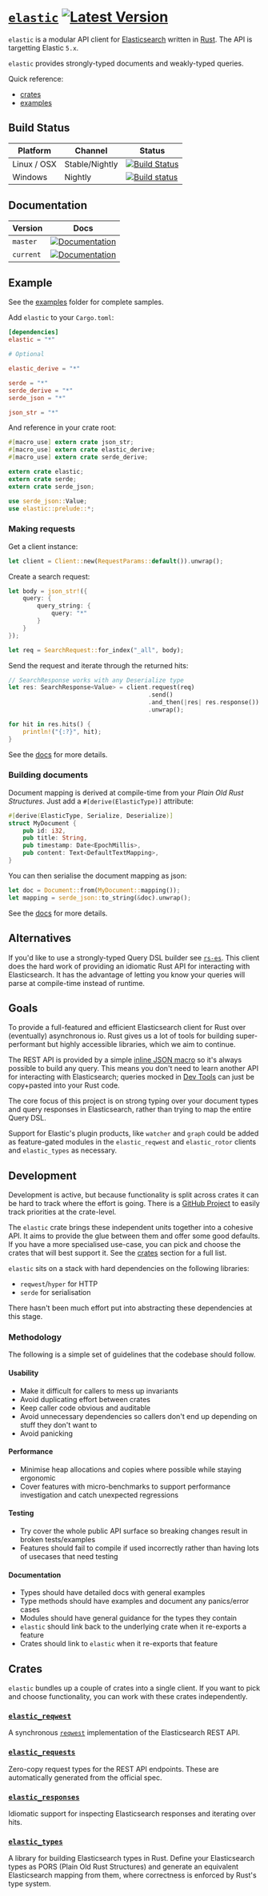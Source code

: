 # [`elastic`](https://docs.rs/elastic/*/elastic/) [![Latest Version](https://img.shields.io/crates/v/elastic.svg)](https://crates.io/crates/elastic)

`elastic` is a modular API client for [Elasticsearch](https://github.com/elastic/elasticsearch) written in [Rust](https://www.rust-lang.org).
The API is targetting Elastic `5.x`.

`elastic` provides strongly-typed documents and weakly-typed queries.

Quick reference:

- [crates](#crates)
- [examples](https://github.com/elastic-rs/elastic/tree/master/elastic/examples)

## Build Status
Platform  | Channel | Status
------------- | ------------- | -------------
Linux / OSX  | Stable/Nightly | [![Build Status](https://travis-ci.org/elastic-rs/elastic.svg?branch=master)](https://travis-ci.org/elastic-rs/elastic)
Windows  | Nightly | [![Build status](https://ci.appveyor.com/api/projects/status/csa78tcumdpnbur2?svg=true)](https://ci.appveyor.com/project/KodrAus/elastic)

## Documentation

Version  | Docs
------------- | -------------
`master`  | [![Documentation](https://img.shields.io/badge/docs-rustdoc-orange.svg)](https://elastic-rs.github.io/elastic/elastic/)
`current`  | [![Documentation](https://img.shields.io/badge/docs-rustdoc-orange.svg)](https://docs.rs/elastic/*/elastic/)

## Example

See the [examples](https://github.com/elastic-rs/elastic/tree/master/elastic/examples) folder for complete samples.

Add `elastic` to your `Cargo.toml`:

```toml
[dependencies]
elastic = "*"

# Optional

elastic_derive = "*"

serde = "*"
serde_derive = "*"
serde_json = "*"

json_str = "*"
```

And reference in your crate root:

```rust
#[macro_use] extern crate json_str;
#[macro_use] extern crate elastic_derive;
#[macro_use] extern crate serde_derive;

extern crate elastic;
extern crate serde;
extern crate serde_json;

use serde_json::Value;
use elastic::prelude::*;
```

### Making requests

Get a client instance:

```rust
let client = Client::new(RequestParams::default()).unwrap();
```

Create a search request:

```rust
let body = json_str!({
    query: {
        query_string: {
            query: "*"
        }
    }
});

let req = SearchRequest::for_index("_all", body);
```

Send the request and iterate through the returned hits:

```rust
// SearchResponse works with any Deserialize type
let res: SearchResponse<Value> = client.request(req)
                                       .send()
                                       .and_then(|res| res.response())
                                       .unwrap();

for hit in res.hits() {
    println!("{:?}", hit);
}
```

See the [docs](https://elastic-rs.github.io/elastic/elastic/client/index.html) for more details.

### Building documents

Document mapping is derived at compile-time from your _Plain Old Rust Structures_. Just add a `#[derive(ElasticType)]` attribute:

```rust
#[derive(ElasticType, Serialize, Deserialize)]
struct MyDocument {
	pub id: i32,
	pub title: String,
	pub timestamp: Date<EpochMillis>,
	pub content: Text<DefaultTextMapping>,
}
```

You can then serialise the document mapping as json:

```rust
let doc = Document::from(MyDocument::mapping());
let mapping = serde_json::to_string(&doc).unwrap();
```

See the [docs](https://elastic-rs.github.io/elastic/elastic/types/index.html) for more details.

## Alternatives

If you'd like to use a strongly-typed Query DSL builder see [`rs-es`](https://github.com/benashford/rs-es). This client does the hard work of providing an idiomatic Rust API for interacting with Elasticsearch. It has the advantage of letting you know your queries will parse at compile-time instead of runtime.

## Goals

To provide a full-featured and efficient Elasticsearch client for Rust over (eventually) asynchronous io. Rust gives us a lot of tools for building super-performant but highly accessible libraries, which we aim to continue.

The REST API is provided by a simple [inline JSON macro](https://github.com/KodrAus/json_str) so it's always possible to build any query. This means you don't need to learn another API for interacting with Elasticsearch; queries mocked in [Dev Tools](https://www.elastic.co/blog/found-sense-a-cool-json-aware-interface-to-elasticsearch) can just be copy+pasted into your Rust code.

The core focus of this project is on strong typing over your document types and query responses in Elasticsearch, rather than trying to map the entire Query DSL.

Support for Elastic's plugin products, like `watcher` and `graph` could be added as feature-gated modules in the `elastic_reqwest` and `elastic_rotor` clients and `elastic_types` as necessary.

## Development

Development is active, but because functionality is split across crates it can be hard to track where the effort is going.
There is a [GitHub Project](https://github.com/orgs/elastic-rs/projects/1) to easily track priorities at the crate-level.

The `elastic` crate brings these independent units together into a cohesive API. It aims to provide the glue between them and offer some good defaults. If you have a more specialised use-case, you can pick and choose the crates that will best support it. See the [crates](#crates) section for a full list.

`elastic` sits on a stack with hard dependencies on the following libraries:

- `reqwest`/`hyper` for HTTP
- `serde` for serialisation

There hasn't been much effort put into abstracting these dependencies at this stage.

### Methodology

The following is a simple set of guidelines that the codebase should follow.

#### Usability

- Make it difficult for callers to mess up invariants
- Avoid duplicating effort between crates
- Keep caller code obvious and auditable
- Avoid unnecessary dependencies so callers don't end up depending on stuff they don't want to
- Avoid panicking

#### Performance

- Minimise heap allocations and copies where possible while staying ergonomic
- Cover features with micro-benchmarks to support performance investigation and catch unexpected regressions

#### Testing

- Try cover the whole public API surface so breaking changes result in broken tests/examples
- Features should fail to compile if used incorrectly rather than having lots of usecases that need testing

#### Documentation

- Types should have detailed docs with general examples
- Type methods should have examples and document any panics/error cases
- Modules should have general guidance for the types they contain
- `elastic` should link back to the underlying crate when it re-exports a feature
- Crates should link to `elastic` when it re-exports that feature

## Crates

`elastic` bundles up a couple of crates into a single client. If you want to pick and choose functionality, you can work with these crates independently.

### [`elastic_reqwest`](https://github.com/elastic-rs/elastic-reqwest)

A synchronous [`reqwest`](https://github.com/seanmonstar/reqwest) implementation of the Elasticsearch REST API.

### [`elastic_requests`](https://github.com/elastic-rs/elastic-requests)

Zero-copy request types for the REST API endpoints. These are automatically generated from the official spec.

### [`elastic_responses`](https://github.com/elastic-rs/elastic-responses)

Idiomatic support for inspecting Elasticsearch responses and iterating over hits.

### [`elastic_types`](https://github.com/elastic-rs/elastic-types)

A library for building Elasticsearch types in Rust. Define your Elasticsearch types as PORS (Plain Old Rust Structures) and generate an equivalent Elasticsearch mapping from them, where correctness is enforced by Rust's type system.
